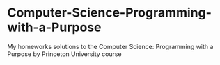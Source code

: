 # Computer-Science-Programming-with-a-Purpose
My homeworks solutions to the Computer Science: Programming with a Purpose by Princeton University course

